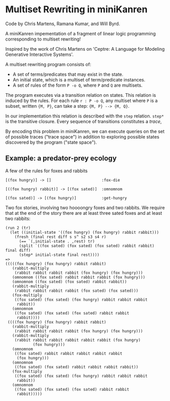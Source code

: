 # Multiset Rewriting in miniKanren

Code by Chris Martens, Ramana Kumar, and Will Byrd.

A miniKanren impementation of a fragment of linear logic programming
corresponding to multiset rewriting!

Inspired by the work of Chris Martens on 'Ceptre: A Language for Modeling
Generative Interactive Systems'.

A multiset rewriting program consists of:
- A set of terms/predicates that may exist in the state.
- An initial state, which is a multiset of term/predicate instances.
- A set of rules of the form `P -o Q`, where `P` and `Q` are multisets.

The program executes via a transition relation on states. This relation is
induced by the rules. For each rule `r : P -o Q`, any multiset where `P` is a
subset, written `{M, P}`, can take a step: `{M, P} --> {M, Q}`.

In our implementation this relation is described with the `step` relation.
`step*` is the transitive closure. Every sequence of transitions
constitutes a *trace*, 

By encoding this problem in miniKanren, we can execute queries on the set
of possible traces ("trace space") in addition to exploring possible states
discovered by the program ("state space").


## Example: a predator-prey ecology

A few of the rules for foxes and rabbits

```
[(fox hungry)] -> []                      :fox-die

[((fox hungry) rabbit)] -> [(fox sated)]  :omnomnom

[(fox sated)] -> [(fox hungry)]           :get-hungry
```

Two fox stories, involving two hoooongry foxes and two rabbits.  We require that at the end of the story there are at least three sated foxes and at least two rabbits:

```
(run 2 (tr)
  (let ((initial-state '((fox hungry) (fox hungry) rabbit rabbit)))
    (fresh (final rest diff s s^ s2 s3 s4 r)
      (== `(,initial-state . ,rest) tr)
      (split `((fox sated) (fox sated) (fox sated) rabbit rabbit) final diff)
      (step* initial-state final rest))))
=>
(((((fox hungry) (fox hungry) rabbit rabbit)
   (rabbit-multiply
    (rabbit rabbit rabbit rabbit (fox hungry) (fox hungry)))
   (omnomnom ((fox sated) rabbit rabbit rabbit (fox hungry)))
   (omnomnom ((fox sated) (fox sated) rabbit rabbit))
   (rabbit-multiply
    (rabbit rabbit rabbit rabbit (fox sated) (fox sated)))
   (fox-multiply
    ((fox sated) (fox sated) (fox hungry) rabbit rabbit rabbit
     rabbit))
   (omnomnom
    ((fox sated) (fox sated) (fox sated) rabbit rabbit
     rabbit))))
 ((((fox hungry) (fox hungry) rabbit rabbit)
   (rabbit-multiply
    (rabbit rabbit rabbit rabbit (fox hungry) (fox hungry)))
   (rabbit-multiply
    (rabbit rabbit rabbit rabbit rabbit rabbit (fox hungry)
            (fox hungry)))
   (omnomnom
    ((fox sated) rabbit rabbit rabbit rabbit rabbit
     (fox hungry)))
   (omnomnom
    ((fox sated) (fox sated) rabbit rabbit rabbit rabbit))
   (fox-multiply
    ((fox sated) (fox sated) (fox hungry) rabbit rabbit rabbit
     rabbit))
   (omnomnom
    ((fox sated) (fox sated) (fox sated) rabbit rabbit
     rabbit)))))
```
